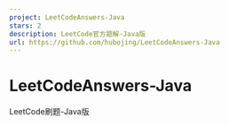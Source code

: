 ```yaml
---
project: LeetCodeAnswers-Java
stars: 2
description: LeetCode官方题解-Java版
url: https://github.com/hubojing/LeetCodeAnswers-Java
---
```


LeetCodeAnswers-Java
====================

LeetCode刷题-Java版
